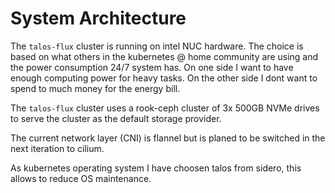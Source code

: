 # System Architecture

<!-- This section describes the high-level design of the system, including its components, their interactions, and the system's functionality. -->

The `talos-flux` cluster is running on intel NUC hardware. The choice is based on what others in the kubernetes @ home community are using and the power consumption 24/7 system has.
On one side I want to have enough computing power for heavy tasks. On the other side I dont want to spend to much money for the energy bill.

The `talos-flux` cluster uses a rook-ceph cluster of 3x 500GB NVMe drives to serve the cluster as the default storage provider.

The current network layer (CNI) is flannel but is planed to be switched in the next iteration to cilium.

As kubernetes operating system I have choosen talos from sidero, this allows to reduce OS maintenance.
